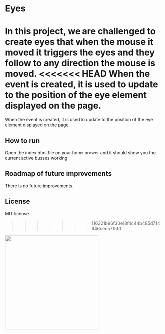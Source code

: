 # Eyes

In this project, we are challenged to create eyes that when the mouse it moved it triggers the eyes and they follow to any direction the mouse is moved.
<<<<<<< HEAD
When the event is created, it is used to update to the position of the eye element displayed on the page. <br>
=======
When the event is created, it is used to update to the position of the eye element displayed on the page.
## How to run
Open the index.html file on your home brower and it should show you the current active busses working

## Roadmap of future improvements
There is no future improvements.

## License
MIT license

>>>>>>> 116321b96f30e18f4c44b485d714646cec5715f0
<img src= "oneeye.png" width='300'/>
